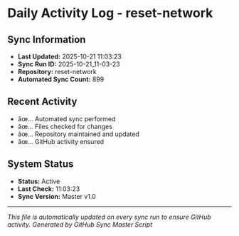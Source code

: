 ﻿# Daily Activity Log - reset-network

## Sync Information
- **Last Updated:** 2025-10-21 11:03:23
- **Sync Run ID:** 2025-10-21_11-03-23
- **Repository:** reset-network
- **Automated Sync Count:** 899

## Recent Activity
- âœ… Automated sync performed
- âœ… Files checked for changes
- âœ… Repository maintained and updated
- âœ… GitHub activity ensured

## System Status
- **Status:** Active
- **Last Check:** 11:03:23
- **Sync Version:** Master v1.0

---
*This file is automatically updated on every sync run to ensure GitHub activity.*
*Generated by GitHub Sync Master Script*

